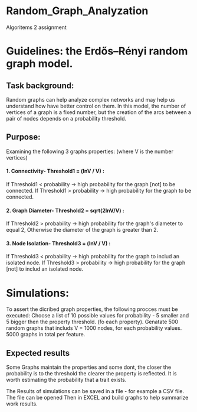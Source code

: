 # Random_Graph_Analyzation
Algoritems 2 assignment

# Guidelines: the Erdős–Rényi random graph model.

## Task background:
Random graphs can help analyze complex networks and may help us understand how have better control on them.
In this model, the number of vertices of a graph is a fixed number, but the creation of the arcs between a pair of nodes depends on a probability threshold.

## Purpose:
Examining the following 3 graphs properties: (where V is the number vertices)

#### 1. Connectivity- Threshold1 = (lnV / V) :<br>
  If Threshold1 < probability -> high probability for the graph [not] to be connected.
  If Threshold1 > probability -> high probability for the graph to be connected.

#### 2. Graph Diameter- Threshold2 =  sqrt(2lnV/V) :<br>
  If Threshold2 > probability -> high probability for the graph's diameter to equal 2,
  Otherwise the diameter of the graph is greater than 2.  
  
#### 3. Node Isolation- Threshold3 = (lnV / V) :<br>
  If Threshold3 < probability -> high probability for the graph to includ an isolated node.
  If Threshold3 > probability -> high probability for the graph [not] to includ an isolated node.
  
# Simulations:

To assert the dicribed graph properties, the following procces must be executed:
Choose a list of 10 possible values for probability - 5 smaller and 5 bigger then the property threshold. (fo each property).
Genatate 500 random graphs that includs V = 1000 nodes, for each probability values. 5000 graphs in total per feature.

## Expected results
Some Graphs maintain the properties and some dont, the closer the probability is to the threshold the clearer the property is reflected.
It is worth estimating the probability that a trait exists.

The Results of simulations can be saved in a file - for example a CSV file.
The file can be opened Then in EXCEL and build graphs to help summarize work results.
